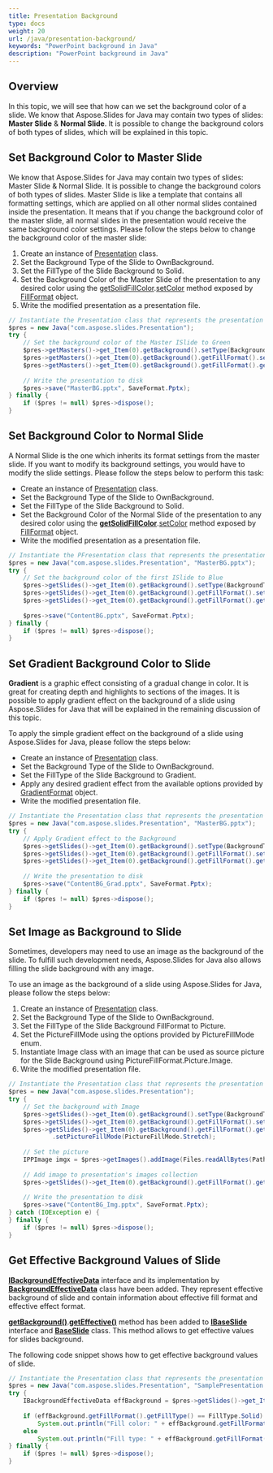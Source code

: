 ```yaml
---
title: Presentation Background
type: docs
weight: 20
url: /java/presentation-background/
keywords: "PowerPoint background in Java"
description: "PowerPoint background in Java"
---
```



## Overview
In this topic, we will see that how can we set the background color of a slide. We know that Aspose.Slides for Java may contain two types of slides: **Master Slide** & **Normal Slide**. It is possible to change the background colors of both types of slides, which will be explained in this topic.

## **Set Background Color to Master Slide**
We know that Aspose.Slides for Java may contain two types of slides: Master Slide & Normal Slide. It is possible to change the background colors of both types of slides. Master Slide is like a template that contains all formatting settings, which are applied on all other normal slides contained inside the presentation. It means that if you change the background color of the master slide, all normal slides in the presentation would receive the same background color settings. Please follow the steps below to change the background color of the master slide:

1. Create an instance of [Presentation](https://apireference.aspose.com/slides/java/com.aspose.slides/Presentation) class.
1. Set the Background Type of the Slide to OwnBackground.
1. Set the FillType of the Slide Background to Solid.
1. Set the Background Color of the Master Slide of the presentation to any desired color using the [getSolidFillColor](https://apireference.aspose.com/slides/java/com.aspose.slides/FillFormat#getSolidFillColor--).[setColor](https://apireference.aspose.com/slides/java/com.aspose.slides/IColorFormat#setColor-java.awt.Color-) method exposed by [FillFormat](https://apireference.aspose.com/slides/java/com.aspose.slides/FillFormat) object.
1. Write the modified presentation as a presentation file.

```java
// Instantiate the Presentation class that represents the presentation file
$pres = new Java("com.aspose.slides.Presentation");
try {
    // Set the background color of the Master ISlide to Green
    $pres->getMasters()->get_Item(0).getBackground().setType(BackgroundType.OwnBackground);
    $pres->getMasters()->get_Item(0).getBackground().getFillFormat().setFillType(FillType.Solid);
    $pres->getMasters()->get_Item(0).getBackground().getFillFormat().getSolidFillColor().setColor(Color.GREEN);
    
    // Write the presentation to disk
    $pres->save("MasterBG.pptx", SaveFormat.Pptx);
} finally {
    if ($pres != null) $pres->dispose();
}
```

## **Set Background Color to Normal Slide**
A Normal Slide is the one which inherits its format settings from the master slide. If you want to modify its background settings, you would have to modify the slide settings. Please follow the steps below to perform this task:

- Create an instance of [Presentation](https://apireference.aspose.com/slides/java/com.aspose.slides/Presentation) class.
- Set the Background Type of the Slide to OwnBackground.
- Set the FillType of the Slide Background to Solid.
- Set the Background Color of the Normal Slide of the presentation to any desired color using the [**getSolidFillColor**](https://apireference.aspose.com/slides/java/com.aspose.slides/FillFormat#getSolidFillColor--).[setColor](https://apireference.aspose.com/slides/java/com.aspose.slides/IColorFormat#setColor-java.awt.Color-) method exposed by [FillFormat](https://apireference.aspose.com/slides/java/com.aspose.slides/FillFormat) object.
- Write the modified presentation as a presentation file.

```java
// Instantiate the PFresentation class that represents the presentation file
$pres = new Java("com.aspose.slides.Presentation", "MasterBG.pptx");
try {
    // Set the background color of the first ISlide to Blue
    $pres->getSlides()->get_Item(0).getBackground().setType(BackgroundType.OwnBackground);
    $pres->getSlides()->get_Item(0).getBackground().getFillFormat().setFillType(FillType.Solid);
    $pres->getSlides()->get_Item(0).getBackground().getFillFormat().getSolidFillColor().setColor(Color.BLUE);
    
    $pres->save("ContentBG.pptx", SaveFormat.Pptx);
} finally {
    if ($pres != null) $pres->dispose();
}
```

## Set Gradient Background Color to Slide
**Gradient** is a graphic effect consisting of a gradual change in color. It is great for creating depth and highlights to sections of the images. It is possible to apply gradient effect on the background of a slide using Aspose.Slides for Java that will be explained in the remaining discussion of this topic.

To apply the simple gradient effect on the background of a slide using Aspose.Slides for Java, please follow the steps below:

- Create an instance of [Presentation](https://apireference.aspose.com/slides/java/com.aspose.slides/Presentation) class.
- Set the Background Type of the Slide to OwnBackground.
- Set the FillType of the Slide Background to Gradient.
- Apply any desired gradient effect from the available options provided by [GradientFormat](https://apireference.aspose.com/slides/java/com.aspose.slides/IGradientFormat) object.
- Write the modified presentation file.

```java
// Instantiate the Presentation class that represents the presentation file
$pres = new Java("com.aspose.slides.Presentation", "MasterBG.pptx");
try {
    // Apply Gradient effect to the Background
    $pres->getSlides()->get_Item(0).getBackground().setType(BackgroundType.OwnBackground);
    $pres->getSlides()->get_Item(0).getBackground().getFillFormat().setFillType(FillType.Gradient);
    $pres->getSlides()->get_Item(0).getBackground().getFillFormat().getGradientFormat().setTileFlip(TileFlip.FlipBoth);
    
    // Write the presentation to disk
    $pres->save("ContentBG_Grad.pptx", SaveFormat.Pptx);
} finally {
    if ($pres != null) $pres->dispose();
}
```

## Set Image as Background to Slide
Sometimes, developers may need to use an image as the background of the slide. To fulfill such development needs, Aspose.Slides for Java also allows filling the slide background with any image.

To use an image as the background of a slide using Aspose.Slides for Java, please follow the steps below:

1. Create an instance of [Presentation](https://apireference.aspose.com/slides/java/com.aspose.slides/Presentation) class.
1. Set the Background Type of the Slide to OwnBackground.
1. Set the FillType of the Slide Background FillFormat to Picture.
1. Set the PictureFillMode using the options provided by PictureFillMode enum.
1. Instantiate Image class with an image that can be used as source picture for the Slide Background using PictureFillFormat.Picture.Image.
1. Write the modified presentation file.

```java
// Instantiate the Presentation class that represents the presentation file
$pres = new Java("com.aspose.slides.Presentation");
try {
    // Set the background with Image
    $pres->getSlides()->get_Item(0).getBackground().setType(BackgroundType.OwnBackground);
    $pres->getSlides()->get_Item(0).getBackground().getFillFormat().setFillType(FillType.Picture);
    $pres->getSlides()->get_Item(0).getBackground().getFillFormat().getPictureFillFormat()
            .setPictureFillMode(PictureFillMode.Stretch);
    
    // Set the picture
    IPPImage imgx = $pres->getImages().addImage(Files.readAllBytes(Paths.get("Desert.jpg")));
    
    // Add image to presentation's images collection
    $pres->getSlides()->get_Item(0).getBackground().getFillFormat().getPictureFillFormat().getPicture().setImage(imgx);
    
    // Write the presentation to disk
    $pres->save("ContentBG_Img.pptx", SaveFormat.Pptx);
} catch (IOException e) {
} finally {
    if ($pres != null) $pres->dispose();
}
```

## **Get Effective Background Values of Slide**
[**IBackgroundEffectiveData**](https://apireference.aspose.com/slides/java/com.aspose.slides/IBackgroundEffectiveData) interface and its implementation by [**BackgroundEffectiveData**](https://apireference.aspose.com/slides/java/com.aspose.slides/BackgroundEffectiveData) class have been added. They represent effective background of slide and contain information about effective fill format and effective effect format.

[**getBackground()**](https://apireference.aspose.com/slides/java/com.aspose.slides/IBaseSlide#getBackground--).[**getEffective()**](https://apireference.aspose.com/slides/java/com.aspose.slides/IBackground#getEffective--) method has been added to [**IBaseSlide**](https://apireference.aspose.com/slides/java/com.aspose.slides/IBaseSlide) interface and [**BaseSlide**](https://apireference.aspose.com/slides/java/com.aspose.slides/BaseSlide) class. This method allows to get effective values for slides background.

The following code snippet shows how to get effective background values of slide.

```java
// Instantiate the Presentation class that represents the presentation file
$pres = new Java("com.aspose.slides.Presentation", "SamplePresentation.pptx");
try {
    IBackgroundEffectiveData effBackground = $pres->getSlides()->get_Item(0).getBackground().getEffective();
    
    if (effBackground.getFillFormat().getFillType() == FillType.Solid)
        System.out.println("Fill color: " + effBackground.getFillFormat().getSolidFillColor());
    else
        System.out.println("Fill type: " + effBackground.getFillFormat().getFillType());
} finally {
    if ($pres != null) $pres->dispose();
}
```